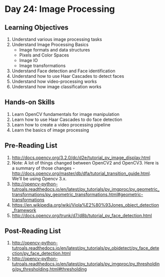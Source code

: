 # Day 24: Image Processing

## Learning Objectives
1. Understand various image processing tasks
2. Understand Image Processing Basics
    - Image formats and data structures
    - Pixels and Color Spaces
    - Image IO
    - Image transformations
3. Understand Face detection and Face identification
4. Understand how to use Haar Cascades to detect faces
5. Understand how video-processing works
6. Understand how image classification works

## Hands-on Skills
1. Learn OpenCV fundamentals for image manipulation
2. Learn how to use Haar Cascades to do face detection
3. Learn how to create a video processing pipeline
4. Learn the basics of image processing

## Pre-Reading List

1. http://docs.opencv.org/3.2.0/dc/d2e/tutorial_py_image_display.html
2. Note: A lot of things changed between OpenCV2 and OpenCV3. Here is a summary of those changes - http://docs.opencv.org/master/db/dfa/tutorial_transition_guide.html. We'll be using Opencv 3.x.
3. http://opencv-python-tutroals.readthedocs.io/en/latest/py_tutorials/py_imgproc/py_geometric_transformations/py_geometric_transformations.html#geometric-transformations
4. https://en.wikipedia.org/wiki/Viola%E2%80%93Jones_object_detection_framework
5. http://docs.opencv.org/trunk/d7/d8b/tutorial_py_face_detection.html

## Post-Reading List

1. http://opencv-python-tutroals.readthedocs.io/en/latest/py_tutorials/py_objdetect/py_face_detection/py_face_detection.html
2. http://opencv-python-tutroals.readthedocs.io/en/latest/py_tutorials/py_imgproc/py_thresholding/py_thresholding.html#thresholding

